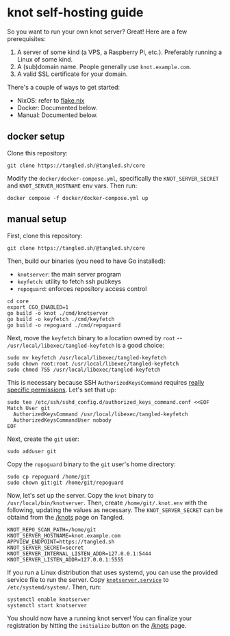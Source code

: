 # knot self-hosting guide

So you want to run your own knot server? Great! Here are a few prerequisites:

1. A server of some kind (a VPS, a Raspberry Pi, etc.). Preferably running a Linux of some kind.
2. A (sub)domain name. People generally use `knot.example.com`.
3. A valid SSL certificate for your domain.

There's a couple of ways to get started:
* NixOS: refer to [flake.nix](https://tangled.sh/@tangled.sh/core/blob/master/flake.nix)
* Docker: Documented below.
* Manual: Documented below.

## docker setup

Clone this repository:

```
git clone https://tangled.sh/@tangled.sh/core
```

Modify the `docker/docker-compose.yml`, specifically the
`KNOT_SERVER_SECRET` and `KNOT_SERVER_HOSTNAME` env vars. Then run:

```
docker compose -f docker/docker-compose.yml up
```

## manual setup

First, clone this repository:

```
git clone https://tangled.sh/@tangled.sh/core
```

Then, build our binaries (you need to have Go installed):
* `knotserver`: the main server program
* `keyfetch`: utility to fetch ssh pubkeys
* `repoguard`: enforces repository access control

```
cd core
export CGO_ENABLED=1
go build -o knot ./cmd/knotserver
go build -o keyfetch ./cmd/keyfetch
go build -o repoguard ./cmd/repoguard
```

Next, move the `keyfetch` binary to a location owned by `root` --
`/usr/local/libexec/tangled-keyfetch` is a good choice:

```
sudo mv keyfetch /usr/local/libexec/tangled-keyfetch
sudo chown root:root /usr/local/libexec/tangled-keyfetch
sudo chmod 755 /usr/local/libexec/tangled-keyfetch
```

This is necessary because SSH `AuthorizedKeysCommand` requires [really specific
permissions](https://stackoverflow.com/a/27638306). Let's set that up:

```
sudo tee /etc/ssh/sshd_config.d/authorized_keys_command.conf <<EOF
Match User git
  AuthorizedKeysCommand /usr/local/libexec/tangled-keyfetch
  AuthorizedKeysCommandUser nobody
EOF
```

Next, create the `git` user:

```
sudo adduser git
```

Copy the `repoguard` binary to the `git` user's home directory:

```
sudo cp repoguard /home/git
sudo chown git:git /home/git/repoguard
```

Now, let's set up the server. Copy the `knot` binary to
`/usr/local/bin/knotserver`. Then, create `/home/git/.knot.env` with the
following, updating the values as necessary. The `KNOT_SERVER_SECRET` can be
obtaind from the [/knots](/knots) page on Tangled.

```
KNOT_REPO_SCAN_PATH=/home/git
KNOT_SERVER_HOSTNAME=knot.example.com
APPVIEW_ENDPOINT=https://tangled.sh
KNOT_SERVER_SECRET=secret
KNOT_SERVER_INTERNAL_LISTEN_ADDR=127.0.0.1:5444
KNOT_SERVER_LISTEN_ADDR=127.0.0.1:5555
```

If you run a Linux distribution that uses systemd, you can use the provided
service file to run the server. Copy
[`knotserver.service`](https://tangled.sh/did:plc:wshs7t2adsemcrrd4snkeqli/core/blob/master/systemd/knotserver.service)
to `/etc/systemd/system/`. Then, run:

```
systemctl enable knotserver
systemctl start knotserver
```

You should now have a running knot server! You can finalize your registration by hitting the
`initialize` button on the [/knots](/knots) page.
